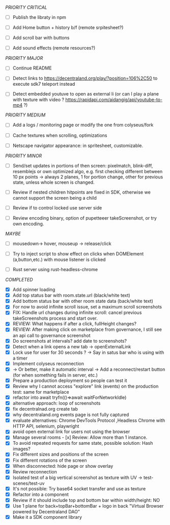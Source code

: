 _PRIORITY CRITICAL_
- [ ] Publish the libraty in npm

- [ ] Add Home button + history b/f (remote srpitesheet?)
- [ ] Add scroll bar with buttons
- [ ] Add sound effects (remote resources?)

_PRIORITY MAJOR_
- [ ] Continue README
- [ ] Detect links to https://decentraland.org/play/?position=106%2C50 to execute sdk7 teleport instead
- [ ] Detect embedded youtuve to open as external li (or can I play a plane with texture with video ? https://rapidapi.com/aidangig/api/youtube-to-mp4 ?)


_PRIORITY MEDIUM_
- [ ] Add a logs / monitoring page or modify the one from colyseus/fork
- [ ] Cache textures when scrolling, optimizations
- [ ] Netscape navigator appearance: in spritesheet, customizable.


_PRIORITY MINOR_
- [ ] Send/set updates in portions of then screen: pixelmatch, blink-diff, resemblejs or own optimized algo, e.g. first checking different between 10 px points
    -> always 2 planes, 1 for portion change, other for previous state, unless whole screen is changed.
- [ ] Review if nested children hitpoints are fixed in SDK, otherwise we cannot support the screen being a child
- [ ] Review if to control locked use server side
- [ ] Review encoding binary, option of pupetteeer takeScreenshot, or try own encoding.


_MAYBE_
- [ ] mousedown-> hover, mouseup -> release/click
- [ ] Try to inject script to show effect on clicks when DOMElement (a,button,etc.) with mouse listener is clicked
- [ ] Rust server using rust-headless-chrome


_COMPLETED_
- [x] Add spinner loading
- [x] Add top status bar with room.state.url (black/white text)
- [x] Add bottom status bar with other room state data (back/white text)
- [x] For now to avoid infinite scroll issue, set a maximum scroll screenshots
- [x] FIX: Handle url changes during infinite scroll: cancel previous takeScreenshots process and start over. 
- [x] REVIEW: What happens if after a click, fullHeight changes?
- [x] REVIEW: After making click on marketplace from governance, I still see an api call to
    governance screenshot
- [x] Do screenshots at intervals? add date to screenshots?
- [x] Detect when a link opens a new tab -> openExternalLink
- [x] Lock use for user for 30 seconds ? -> Say in satus bar who is using with a timer
- [x] Implement colyseus reconnection
- [x] -> Or better, make it automatic interval -> Add a reconnect/restart button (for when something fails in server, etc.)
- [x] Prepare a production deployment so people can test it
- [x] Review why I cannot access "explore" link (events) on the production test: same for marketplace
- [x] refactor into await tryfn(()=>await waitForNetworkIdle)
- [x] alternative approach: loop of screenshots
- [x] fix decentralnad.org create tab
- [x] why decentraland.org events page is not fully captured
- [x] evaluate alternatives: Chrome DevTools Protocol ,Headless Chrome with HTTP API, selenium, playwright
- [x] avoid open external link for users not using the browser
- [x] Manage several rooms - [x] Review: Allow more than 1 instance.
- [x] To avoid repeated requests for same state, possible solution: Hash images?
- [x] Fix different sizes and positions of the screen
- [x] Fix different rotations of the screen
- [x] When disconnected: hide page or show overlay
- [x] Review reconnection
- [x] Isolated test of a big vertical screenshot as texture with UV -> test-scenes/test-uv
- [x] It's not possible: Try base64 socket transfer and use as texture
- [x] Refactor into a component
- [x] Review if it should include top and bottom bar within width/height: NO
- [x] Use 1 plane for back+topBar+bottomBar + logo in back "Virtual Browser powered by Decentraland DAO"
- [x] Make it a SDK component library